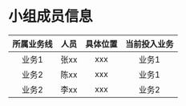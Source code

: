 # 小组成员信息

| 所属业务线 | 人员 | 具体位置 | 当前投入业务 |
| :---: | :---: | :---: | :---: |
| 业务1 | 张xx | xxx | 业务1 |
| 业务2 | 陈xx | xxx | 业务1 |
| 业务2 | 李xx | xxx | 业务2 |
